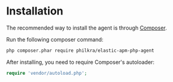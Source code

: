 # Installation
The recommended way to install the agent is through [Composer](http://getcomposer.org).

Run the following composer command:

```bash
php composer.phar require philkra/elastic-apm-php-agent
```

After installing, you need to require Composer's autoloader:

```php
require 'vendor/autoload.php';
```